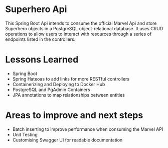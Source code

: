 
# Superhero Api

This Spring Boot Api intends to consume the official Marvel Api and store Superhero objects in a PostgreSQL object-relational database.
It uses CRUD operations to allow users to interact with resources through a series of endpoints listed in the controllers. 

# Lessons Learned

* Spring Boot
* Spring Hateoas to add links for more RESTful controllers
* Containerizing and Deploying to Docker Hub 
* PostgreSQL and PgAdmin Containers
* JPA annotations to map relationships between entities

# Areas to improve and next steps

* Batch inserting to improve performance when consuming the Marvel API
* Unit Testing 
* Customising Swagger UI for readable documentation 


